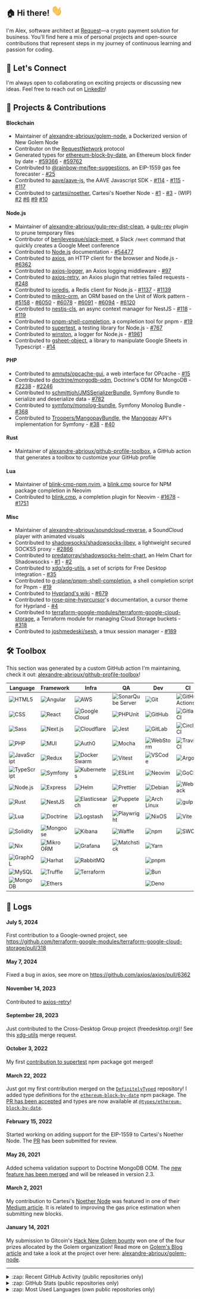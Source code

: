 [linkedin]: https://www.linkedin.com/in/alexandre-abrioux/

## :house: Hi there! <img src="https://raw.githubusercontent.com/alexandre-abrioux/alexandre-abrioux/master/wave.gif" width="30px">

I'm Alex, software architect at [Request](https://www.request.finance/)—a crypto payment solution for business.
You'll find here a mix of personal projects and open-source contributions that represent steps in my journey of continuous learning and passion for coding.

## :handshake: Let's Connect

I'm always open to collaborating on exciting projects or discussing new ideas. Feel free to reach out on [LinkedIn]!

## :rocket: Projects & Contributions

#### Blockchain

- Maintainer of [alexandre-abrioux/golem-node](https://github.com/alexandre-abrioux/golem-node), a Dockerized version of New Golem Node
- Contributor on the [RequestNetwork](https://github.com/RequestNetwork/requestNetwork) protocol
- Generated types for [ethereum-block-by-date](https://github.com/monosux/ethereum-block-by-date), an Ethereum block finder by date - [#59366](https://github.com/DefinitelyTyped/DefinitelyTyped/pull/59366) - [#59762](https://github.com/DefinitelyTyped/DefinitelyTyped/pull/59762)
- Contributed to [@rainbow-me/fee-suggestions](https://github.com/rainbow-me/fee-suggestions), an EIP-1559 gas fee forecaster - [#25](https://github.com/rainbow-me/fee-suggestions/pull/25)
- Contributed to [aave/aave-js](https://github.com/aave/aave-js), the AAVE Javascript SDK - [#114](https://github.com/aave/aave-js/pull/114) - [#115](https://github.com/aave/aave-js/pull/115) - [#117](https://github.com/aave/aave-js/pull/117)
- Contributed to [cartesi/noether](https://github.com/cartesi/noether), Cartesi's Noether Node - [#1](https://github.com/cartesi/noether/pull/1) - [#3](https://github.com/cartesi/noether/pull/3) - (WIP) [#2](https://github.com/cartesi/noether/pull/2) [#6](https://github.com/cartesi/noether/pull/6) [#9](https://github.com/cartesi/noether/pull/9) [#10](https://github.com/cartesi/noether/pull/10)

#### Node.js

- Maintainer of [alexandre-abrioux/gulp-rev-dist-clean](https://github.com/alexandre-abrioux/gulp-rev-dist-clean), a [gulp-rev](https://github.com/sindresorhus/gulp-rev) plugin to prune temporary files
- Contributor of [benjlevesque/slack-meet](https://github.com/benjlevesque/slack-meet), a Slack `/meet` command that quickly creates a Google Meet conference
- Contributed to [Node.js](https://github.com/nodejs/node) documentation - [#54477](https://github.com/nodejs/node/pull/54477)
- Contributed to [axios](https://github.com/axios/axios), an HTTP client for the browser and Node.js - [#6362](https://github.com/axios/axios/pull/6362)
- Contributed to [axios-logger](https://github.com/hg-pyun/axios-logger), an Axios logging middleware - [#97](https://github.com/hg-pyun/axios-logger/pull/97)
- Contributed to [axios-retry](https://github.com/softonic/axios-retry), an Axios plugin that retries failed requests - [#248](https://github.com/softonic/axios-retry/pull/248)
- Contributed to [ioredis](https://github.com/luin/ioredis), a Redis client for Node.js - [#1137](https://github.com/luin/ioredis/pull/1137) - [#1139](https://github.com/luin/ioredis/pull/1139)
- Contributed to [mikro-orm](https://github.com/mikro-orm/mikro-orm), an ORM based on the Unit of Work pattern - [#5158](https://github.com/alexandre-abrioux/mikro-orm-issue-5158) - [#6050](https://github.com/alexandre-abrioux/mikro-orm-issues/tree/iss-6050) - [#6078](https://github.com/alexandre-abrioux/mikro-orm-issues/tree/iss-6078) - [#6091](https://github.com/mikro-orm/mikro-orm/pull/6091) - [#6094](https://github.com/mikro-orm/mikro-orm/pull/6094) - [#6120](https://github.com/mikro-orm/mikro-orm/pull/6120)
- Contributed to [nestjs-cls](https://github.com/Papooch/nestjs-cls), an async context manager for NestJS - [#118](https://github.com/Papooch/nestjs-cls/pull/118) - [#119](https://github.com/Papooch/nestjs-cls/pull/119)
- Contributed to [pnpm-shell-completion](https://github.com/g-plane/pnpm-shell-completion), a completion tool for pnpm - [#19](https://github.com/g-plane/pnpm-shell-completion/pull/19)
- Contributed to [supertest](https://github.com/visionmedia/supertest), a testing library for Node.js - [#767](https://github.com/visionmedia/supertest/pull/767)
- Contributed to [winston](https://github.com/winstonjs/winston), a logger for Node.js - [#1961](https://github.com/winstonjs/winston/pull/1961)
- Contributed to [gsheet-object](https://github.com/benjlevesque/gsheet-object), a library to manipulate Google Sheets in Typescript - [#14](https://github.com/benjlevesque/gsheet-object/pull/14)

#### PHP

- Contributed to [amnuts/opcache-gui](https://github.com/amnuts/opcache-gui), a web interface for OPcache - [#15](https://github.com/amnuts/opcache-gui/pull/15)
- Contributed to [doctrine/mongodb-odm](https://github.com/doctrine/mongodb-odm), Doctrine's ODM for MongoDB - [#2238](https://github.com/doctrine/mongodb-odm/pull/2238) - [#2246](https://github.com/doctrine/mongodb-odm/pull/2246)
- Contributed to [schmittjoh/JMSSerializerBundle](https://github.com/schmittjoh/JMSSerializerBundle), Symfony Bundle to serialize and deserialize data - [#782](https://github.com/schmittjoh/JMSSerializerBundle/pull/782)
- Contributed to [symfony/monolog-bundle](https://github.com/symfony/monolog-bundle), Symfony Monolog Bundle - [#368](https://github.com/symfony/monolog-bundle/pull/368)
- Contributed to [Troopers/MangopayBundle](https://github.com/Troopers/MangopayBundle), the [Mangopay](https://mangopay.com/) API's implementation for Symfony - [#38](https://github.com/Troopers/MangopayBundle/pull/38) - [#40](https://github.com/Troopers/MangopayBundle/pull/40)

#### Rust

- Maintainer of [alexandre-abrioux/github-profile-toolbox](https://github.com/alexandre-abrioux/github-profile-toolbox), a GitHub action that generates a toolbox to customize your GitHub profile

#### Lua

- Maintainer of [blink-cmp-npm.nvim](https://github.com/alexandre-abrioux/blink-cmp-npm.nvim), a [blink.cmp](https://github.com/alexandre-abrioux/blink.cmp) source for NPM package completion in Neovim
- Contributed to [blink.cmp](https://github.com/Saghen/blink.cmp), a completion plugin for Neovim - [#1678](https://github.com/Saghen/blink.cmp/pull/1678) - [#1751](https://github.com/Saghen/blink.cmp/pull/1751)

#### Misc

- Maintainer of [alexandre-abrioux/soundcloud-reverse](https://github.com/alexandre-abrioux/soundcloud-reverse), a SoundCloud player with animated visuals
- Contributed to [shadowsocks/shadowsocks-libev](https://github.com/shadowsocks/shadowsocks-libev), a lightweight secured SOCKS5 proxy - [#2866](https://github.com/shadowsocks/shadowsocks-libev/pull/2866)
- Contributed to [predatorray/shadowsocks-helm-chart](https://github.com/predatorray/shadowsocks-helm-chart), an Helm Chart for Shadowsocks - [#1](https://github.com/predatorray/shadowsocks-helm-chart/pull/1) - [#2](https://github.com/predatorray/shadowsocks-helm-chart/pull/2)
- Contributed to [xdg/xdg-utils](https://gitlab.freedesktop.org/xdg/xdg-utils), a set of scripts for Free Desktop integration - [#35](https://gitlab.freedesktop.org/xdg/xdg-utils/-/merge_requests/35)
- Contributed to [g-plane/pnpm-shell-completion](https://github.com/g-plane/pnpm-shell-completion), a shell completion script for Pnpm - [#19](https://github.com/g-plane/pnpm-shell-completion/pull/19)
- Contributed to [Hyprland's wiki](https://github.com/hyprwm/hyprland-wiki) - [#679](https://github.com/hyprwm/hyprland-wiki/pull/679)
- Contributed to [rose-pine-hyprcursor](https://github.com/ndom91/rose-pine-hyprcursor)'s documentation, a cursor theme for Hyprland - [#4](https://github.com/ndom91/rose-pine-hyprcursor/pull/4)
- Contributed to [terraform-google-modules/terraform-google-cloud-storage](https://github.com/terraform-google-modules/terraform-google-cloud-storage), a Terraform module for managing Cloud Storage buckets - [#318](https://github.com/terraform-google-modules/terraform-google-cloud-storage/pull/318)
- Contributed to [joshmedeski/sesh](https://github.com/joshmedeski/sesh), a tmux session manager - [#189](https://github.com/joshmedeski/sesh/pull/189)

## :hammer_and_wrench: Toolbox

This section was generated by a custom GitHub action I'm maintaining, check it out: [alexandre-abrioux/github-profile-toolbox](https://github.com/alexandre-abrioux/github-profile-toolbox)!

<!-- @formatter:off -->
<!-- prettier-ignore-start -->
<!-- START_SECTION:toolbox -->
<!-- Generated by github-profile-toolbox GitHub action -->
| Language                                                                                                                       | Framework                                                                                                                | Infra                                                                                                                                   | QA                                                                                                                                              | Dev                                                                                                                           | CI                                                                                                                                        |
| ------------------------------------------------------------------------------------------------------------------------------ | ------------------------------------------------------------------------------------------------------------------------ | --------------------------------------------------------------------------------------------------------------------------------------- | ----------------------------------------------------------------------------------------------------------------------------------------------- | ----------------------------------------------------------------------------------------------------------------------------- | ----------------------------------------------------------------------------------------------------------------------------------------- |
| [<img align="left" alt="HTML5" src="https://img.shields.io/badge/-HTML5-E34F26?logoColor=white&logo=html5">](#)                | [<img align="left" alt="Angular" src="https://img.shields.io/badge/-Angular-0F0F11?logoColor=white&logo=angular">](#)    | [<img align="left" alt="AWS" src="https://img.shields.io/badge/-AWS-2b3443?logoColor=white&logo=task">](#)                              | [<img align="left" alt="SonarQube Server" src="https://img.shields.io/badge/-SonarQube Server-126ED3?logoColor=white&logo=sonarqubeserver">](#) | [<img align="left" alt="Git" src="https://img.shields.io/badge/-Git-F05032?logoColor=white&logo=git">](#)                     | [<img align="left" alt="GitHub Actions" src="https://img.shields.io/badge/-GitHub Actions-2088FF?logoColor=white&logo=githubactions">](#) |
| [<img align="left" alt="CSS" src="https://img.shields.io/badge/-CSS-663399?logoColor=white&logo=css">](#)                      | [<img align="left" alt="React" src="https://img.shields.io/badge/-React-61DAFB?logoColor=black&logo=react">](#)          | [<img align="left" alt="Google Cloud" src="https://img.shields.io/badge/-Google Cloud-4285F4?logoColor=white&logo=googlecloud">](#)     | [<img align="left" alt="PHPUnit" src="https://img.shields.io/badge/-PHPUnit-3f98d3?logoColor=white">](#)                                        | [<img align="left" alt="GitHub" src="https://img.shields.io/badge/-GitHub-181717?logoColor=white&logo=github">](#)            | [<img align="left" alt="Gitlab CI" src="https://img.shields.io/badge/-Gitlab CI-FC6D26?logoColor=white&logo=gitlab">](#)                  |
| [<img align="left" alt="Sass" src="https://img.shields.io/badge/-Sass-CC6699?logoColor=white&logo=sass">](#)                   | [<img align="left" alt="Next.js" src="https://img.shields.io/badge/-Next.js-000000?logoColor=white&logo=nextdotjs">](#)  | [<img align="left" alt="Cloudflare" src="https://img.shields.io/badge/-Cloudflare-F38020?logoColor=white&logo=cloudflare">](#)          | [<img align="left" alt="Jest" src="https://img.shields.io/badge/-Jest-C21325?logoColor=white&logo=jest">](#)                                    | [<img align="left" alt="GitLab" src="https://img.shields.io/badge/-GitLab-FC6D26?logoColor=white&logo=gitlab">](#)            | [<img align="left" alt="CircleCI" src="https://img.shields.io/badge/-CircleCI-343434?logoColor=white&logo=circleci">](#)                  |
| [<img align="left" alt="PHP" src="https://img.shields.io/badge/-PHP-777BB4?logoColor=white&logo=php">](#)                      | [<img align="left" alt="MUI" src="https://img.shields.io/badge/-MUI-007FFF?logoColor=white&logo=mui">](#)                | [<img align="left" alt="Auth0" src="https://img.shields.io/badge/-Auth0-EB5424?logoColor=white&logo=auth0">](#)                         | [<img align="left" alt="Mocha" src="https://img.shields.io/badge/-Mocha-8D6748?logoColor=white&logo=mocha">](#)                                 | [<img align="left" alt="WebStorm" src="https://img.shields.io/badge/-WebStorm-000000?logoColor=white&logo=webstorm">](#)      | [<img align="left" alt="Travis CI" src="https://img.shields.io/badge/-Travis CI-3EAAAF?logoColor=white&logo=travisci">](#)                |
| [<img align="left" alt="JavaScript" src="https://img.shields.io/badge/-JavaScript-F7DF1E?logoColor=black&logo=javascript">](#) | [<img align="left" alt="Redux" src="https://img.shields.io/badge/-Redux-764ABC?logoColor=white&logo=redux">](#)          | [<img align="left" alt="Docker Swarm" src="https://img.shields.io/badge/-Docker Swarm-2496ED?logoColor=white&logo=docker">](#)          | [<img align="left" alt="Vitest" src="https://img.shields.io/badge/-Vitest-6E9F18?logoColor=white&logo=vitest">](#)                              | [<img align="left" alt="VSCode" src="https://img.shields.io/badge/-VSCode-007ACC?logoColor=white">](#)                        | [<img align="left" alt="Argo" src="https://img.shields.io/badge/-Argo-EF7B4D?logoColor=white&logo=argo">](#)                              |
| [<img align="left" alt="TypeScript" src="https://img.shields.io/badge/-TypeScript-3178C6?logoColor=white&logo=typescript">](#) | [<img align="left" alt="Symfony" src="https://img.shields.io/badge/-Symfony-000000?logoColor=white&logo=symfony">](#)    | [<img align="left" alt="Kubernetes" src="https://img.shields.io/badge/-Kubernetes-326CE5?logoColor=white&logo=kubernetes">](#)          | [<img align="left" alt="ESLint" src="https://img.shields.io/badge/-ESLint-4B32C3?logoColor=white&logo=eslint">](#)                              | [<img align="left" alt="Neovim" src="https://img.shields.io/badge/-Neovim-57A143?logoColor=white&logo=neovim">](#)            | [<img align="left" alt="GoCD" src="https://img.shields.io/badge/-GoCD-94399E?logoColor=white&logo=gocd">](#)                              |
| [<img align="left" alt="Node.js" src="https://img.shields.io/badge/-Node.js-5FA04E?logoColor=white&logo=nodedotjs">](#)        | [<img align="left" alt="Express" src="https://img.shields.io/badge/-Express-000000?logoColor=white&logo=express">](#)    | [<img align="left" alt="Helm" src="https://img.shields.io/badge/-Helm-0F1689?logoColor=white&logo=helm">](#)                            | [<img align="left" alt="Prettier" src="https://img.shields.io/badge/-Prettier-F7B93E?logoColor=black&logo=prettier">](#)                        | [<img align="left" alt="Debian" src="https://img.shields.io/badge/-Debian-A81D33?logoColor=white&logo=debian">](#)            | [<img align="left" alt="Webpack" src="https://img.shields.io/badge/-Webpack-8DD6F9?logoColor=black&logo=webpack">](#)                     |
| [<img align="left" alt="Rust" src="https://img.shields.io/badge/-Rust-000000?logoColor=white&logo=rust">](#)                   | [<img align="left" alt="NestJS" src="https://img.shields.io/badge/-NestJS-E0234E?logoColor=white&logo=nestjs">](#)       | [<img align="left" alt="Elasticsearch" src="https://img.shields.io/badge/-Elasticsearch-005571?logoColor=white&logo=elasticsearch">](#) | [<img align="left" alt="Puppeteer" src="https://img.shields.io/badge/-Puppeteer-40B5A4?logoColor=white&logo=puppeteer">](#)                     | [<img align="left" alt="Arch Linux" src="https://img.shields.io/badge/-Arch Linux-1793D1?logoColor=white&logo=archlinux">](#) | [<img align="left" alt="gulp" src="https://img.shields.io/badge/-gulp-CF4647?logoColor=white&logo=gulp">](#)                              |
| [<img align="left" alt="Lua" src="https://img.shields.io/badge/-Lua-2C2D72?logoColor=white&logo=lua">](#)                      | [<img align="left" alt="Doctrine" src="https://img.shields.io/badge/-Doctrine-f4672f?logoColor=white">](#)               | [<img align="left" alt="Logstash" src="https://img.shields.io/badge/-Logstash-005571?logoColor=white&logo=logstash">](#)                | [<img align="left" alt="Playwright" src="https://img.shields.io/badge/-Playwright-385260?logoColor=white">](#)                                  | [<img align="left" alt="NixOS" src="https://img.shields.io/badge/-NixOS-5277C3?logoColor=white&logo=nixos">](#)               | [<img align="left" alt="Vite" src="https://img.shields.io/badge/-Vite-646CFF?logoColor=white&logo=vite">](#)                              |
| [<img align="left" alt="Solidity" src="https://img.shields.io/badge/-Solidity-363636?logoColor=white&logo=solidity">](#)       | [<img align="left" alt="Mongoose" src="https://img.shields.io/badge/-Mongoose-880000?logoColor=white&logo=mongoose">](#) | [<img align="left" alt="Kibana" src="https://img.shields.io/badge/-Kibana-005571?logoColor=white&logo=kibana">](#)                      | [<img align="left" alt="Waffle" src="https://img.shields.io/badge/-Waffle-ffae50?logoColor=black">](#)                                          | [<img align="left" alt="npm" src="https://img.shields.io/badge/-npm-CB3837?logoColor=white&logo=npm">](#)                     | [<img align="left" alt="SWC" src="https://img.shields.io/badge/-SWC-F8C457?logoColor=black&logo=swc">](#)                                 |
| [<img align="left" alt="Nix" src="https://img.shields.io/badge/-Nix-5277C3?logoColor=white&logo=nixos">](#)                    | [<img align="left" alt="Mikro ORM" src="https://img.shields.io/badge/-Mikro ORM-0c4346?logoColor=white">](#)             | [<img align="left" alt="Grafana" src="https://img.shields.io/badge/-Grafana-F46800?logoColor=white&logo=grafana">](#)                   | [<img align="left" alt="Matchstick" src="https://img.shields.io/badge/-Matchstick-120b41?logoColor=white">](#)                                  | [<img align="left" alt="Yarn" src="https://img.shields.io/badge/-Yarn-2C8EBB?logoColor=white&logo=yarn">](#)                  |                                                                                                                                           |
| [<img align="left" alt="GraphQL" src="https://img.shields.io/badge/-GraphQL-E10098?logoColor=white&logo=graphql">](#)          | [<img align="left" alt="Harhat" src="https://img.shields.io/badge/-Harhat-fff04d?logoColor=black">](#)                   | [<img align="left" alt="RabbitMQ" src="https://img.shields.io/badge/-RabbitMQ-FF6600?logoColor=white&logo=rabbitmq">](#)                |                                                                                                                                                 | [<img align="left" alt="pnpm" src="https://img.shields.io/badge/-pnpm-F69220?logoColor=black&logo=pnpm">](#)                  |                                                                                                                                           |
| [<img align="left" alt="MySQL" src="https://img.shields.io/badge/-MySQL-4479A1?logoColor=white&logo=mysql">](#)                | [<img align="left" alt="Truffle" src="https://img.shields.io/badge/-Truffle-5e464d?logoColor=white">](#)                 | [<img align="left" alt="Terraform" src="https://img.shields.io/badge/-Terraform-844FBA?logoColor=white&logo=terraform">](#)             |                                                                                                                                                 | [<img align="left" alt="Bun" src="https://img.shields.io/badge/-Bun-000000?logoColor=white&logo=bun">](#)                     |                                                                                                                                           |
| [<img align="left" alt="MongoDB" src="https://img.shields.io/badge/-MongoDB-47A248?logoColor=white&logo=mongodb">](#)          | [<img align="left" alt="Ethers" src="https://img.shields.io/badge/-Ethers-2535A0?logoColor=white&logo=ethers">](#)       |                                                                                                                                         |                                                                                                                                                 | [<img align="left" alt="Deno" src="https://img.shields.io/badge/-Deno-70FFAF?logoColor=black&logo=deno">](#)                  |                                                                                                                                           |
<!-- STOP_SECTION:toolbox -->
<!-- prettier-ignore-end -->
<!-- @formatter:on -->

## :mega: Logs

#### July 5, 2024

First contribution to a Google-owned project, see <https://github.com/terraform-google-modules/terraform-google-cloud-storage/pull/318>

#### May 7, 2024

Fixed a bug in axios, see more on <https://github.com/axios/axios/pull/6362>

#### November 14, 2023

Contributed to [axios-retry](https://github.com/softonic/axios-retry/pull/248)!

#### September 28, 2023

Just contributed to the Cross-Desktop Group project (freedesktop.org)! See this [xdg-utils](https://gitlab.freedesktop.org/xdg/xdg-utils/-/merge_requests/35) merge request.

#### October 3, 2022

My first [contribution to supertest](https://github.com/visionmedia/supertest/pull/767) npm package got merged!

#### March 22, 2022

Just got my first contribution merged on the [`DefinitelyTyped`](https://github.com/DefinitelyTyped/DefinitelyTyped) repository! I added type definitions for the [`ethereum-block-by-date`](https://www.npmjs.com/package/ethereum-block-by-date) npm package. The [PR has been accepted](https://github.com/DefinitelyTyped/DefinitelyTyped/pull/59366) and types are now available at [`@types/ethereum-block-by-date`](https://www.npmjs.com/package/@types/ethereum-block-by-date).

#### February 15, 2022

Started working on adding support for the EIP-1559 to Cartesi's Noether Node. The [PR](https://github.com/cartesi/noether/pull/9) has been submitted for review.

#### May 26, 2021

Added schema validation support to Doctrine MongoDB ODM. The [new feature has been merged](https://github.com/doctrine/mongodb-odm/pull/2238) and will be released in version 2.3.

#### March 2, 2021

My contribution to Cartesi's [Noether Node](https://github.com/cartesi/noether) was featured in one of their [Medium article](https://medium.com/cartesi/presenting-the-release-of-noethers-proof-of-stake-version-1-1-85e6a605689e). It is related to improving the gas price estimation when submitting new blocks.

#### January 14, 2021

My submission to Gitcoin's [Hack New Golem bounty](https://gitcoin.co/issue/golemfactory/hackathons/6/100024411) won one of the four prizes allocated by the Golem organization! Read more on [Golem's Blog article](https://blog.golemproject.net/meet-the-winners-golem-gitcoin-hackathon-2020/) and take a look at the project over here: [alexandre-abrioux/golem-node](https://github.com/alexandre-abrioux/golem-node).

---

<details>

  <summary>:zap: Recent GitHub Activity (public repositories only)</summary>
  
<!--START_SECTION:activity-->
1. 🎉 Merged PR [#11](https://github.com/alexandre-abrioux/alexandre-abrioux/pull/11) in [alexandre-abrioux/alexandre-abrioux](https://github.com/alexandre-abrioux/alexandre-abrioux)
2. 🎉 Merged PR [#25](https://github.com/alexandre-abrioux/github-profile-toolbox/pull/25) in [alexandre-abrioux/github-profile-toolbox](https://github.com/alexandre-abrioux/github-profile-toolbox)
3. 🗣 Commented on [#8](https://github.com/alexandre-abrioux/blink-cmp-npm.nvim/issues/8#issuecomment-3016668324) in [alexandre-abrioux/blink-cmp-npm.nvim](https://github.com/alexandre-abrioux/blink-cmp-npm.nvim)
4. 💪 Opened PR [#1958](https://github.com/Saghen/blink.cmp/pull/1958) in [Saghen/blink.cmp](https://github.com/Saghen/blink.cmp)
5. ❗ Opened issue [#1957](https://github.com/Saghen/blink.cmp/issues/1957) in [Saghen/blink.cmp](https://github.com/Saghen/blink.cmp)
<!--END_SECTION:activity-->

</details>

<details>

  <summary>:zap: GitHub Stats (public repositories only)</summary>

[![alexandre-abrioux's GitHub Stats](https://github-readme-stats.vercel.app/api?username=alexandre-abrioux&show_icons=true&show=reviews,discussions_started,discussions_answered,prs_merged,prs_merged_percentage&rank_icon=github&theme=github_dark)](https://github.com/alexandre-abrioux#gh-dark-mode-only)
[![alexandre-abrioux's GitHub Stats](https://github-readme-stats.vercel.app/api?username=alexandre-abrioux&show_icons=true&show=reviews,discussions_started,discussions_answered,prs_merged,prs_merged_percentage&rank_icon=github&theme=default)](https://github.com/alexandre-abrioux#gh-light-mode-only)

</details>

<details>

  <summary>:zap: Most Used Languages (own public repositories only)</summary>

[![alexandre-abrioux's Most Used Languages](https://github-readme-stats.vercel.app/api/top-langs/?username=alexandre-abrioux&layout=compact&theme=github_dark)](https://github.com/alexandre-abrioux#gh-dark-mode-only)
[![alexandre-abrioux's Most Used Languages](https://github-readme-stats.vercel.app/api/top-langs/?username=alexandre-abrioux&layout=compact&theme=default)](https://github.com/alexandre-abrioux#gh-light-mode-only)

</details>

